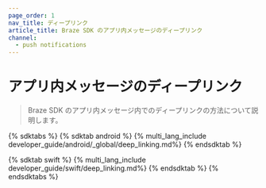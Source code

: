 ```yaml
---
page_order: 1
nav_title: ディープリンク
article_title: Braze SDK のアプリ内メッセージのディープリンク
channel:
  - push notifications
---
```


# アプリ内メッセージのディープリンク

> Braze SDK のアプリ内メッセージ内でのディープリンクの方法について説明します。

{% sdktabs %}
{% sdktab android %}
{% multi_lang_include developer_guide/android/_global/deep_linking.md%}
{% endsdktab %}

{% sdktab swift %}
{% multi_lang_include developer_guide/swift/deep_linking.md%}
{% endsdktab %}
{% endsdktabs %}

